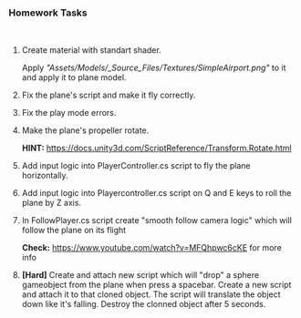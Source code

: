 <h3><b>Homework Tasks</b></h3>

</br>

<ol>
    <li>
    <p>Create material with standart shader.</p>
    <p>Apply <i>"Assets/Models/_Source_Files/Textures/SimpleAirport.png"</i> to it and apply it to plane model. </p>
    </li>
    <li>
    <p>Fix the plane's script and make it fly correctly.</p>
    </li>
    <li>
    <p>Fix the play mode errors.</p>
    </li>
    <li>
    <p>Make the plane's propeller rotate.</p>
    <p><b>HINT:</b> <a href="https://docs.unity3d.com/ScriptReference/Transform.Rotate.html" rel="unityDoc">https://docs.unity3d.com/ScriptReference/Transform.Rotate.html</a></p>
    </li>
    <li>
    <p>Add input logic into PlayerController.cs script to fly the plane horizontally.</p>
    </li>
    <li>
    <p>Add input logic into Playercontroller.cs script on Q and E keys to roll the plane by Z axis.</p>
    </li>
    <li>
    <p>In FollowPlayer.cs script create "smooth follow camera logic" which will follow the plane on its flight</p>
    <p><b>Check:</b> <a href="https://www.youtube.com/watch?v=MFQhpwc6cKE" rel="youtube">https://www.youtube.com/watch?v=MFQhpwc6cKE</a> for more info</p>
    </li>
    <li>
    <p><b>[Hard]</b> Create and attach new script which will "drop" a sphere gameobject from the plane when press a spacebar. Create a new script and attach it to that cloned object. The script will translate the object down like it's falling. Destroy the clonned object after 5 seconds.</p>
    </li>
</ol>

<table align="left">